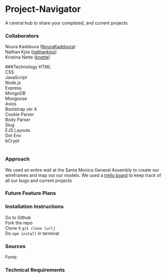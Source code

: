 # Project-Navigator
A central hub to share your completed, and current projects

### Collaborators 
Noura Kaddoura ([NouraKaddoura](https://github.com/NouraKaddoura))  
Nathan Kjos ([nathankjos](https://github.com/nathankjos))  
Kristina Nette ([knette](https://github.com/knette))

###Technology
HTML  
CSS  
JavaScript  
Node.js  
Express  
MongoDB  
Mongoose  
Axios  
Bootstrap ver 4  
Cookie Parser  
Body Parser  
Slug  
EJS Layouts  
Dot Env  
bCrypt  
​

### Approach
We used an entire wall at the Santa Monica General Assembly to create our wireframes and map out our models. We used a [trello board](https://trello.com/b/q7IN1oaq/project-navigator) to keep track of all our bugs and current projects

### Future Feature Plans


### Installation Instructions
Go to Github   
Fork the repo   
Clone it `git clone [url]`  
Do `npm install` in terminal

### Sources 
Fonts: 

### Technical Requirements 